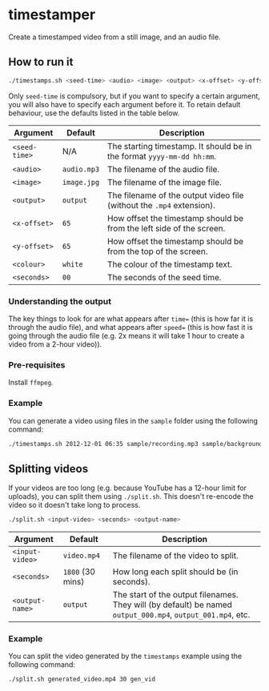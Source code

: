 # timestamper
Create a timestamped video from a still image, and an audio file.

## How to run it

```bash
./timestamps.sh <seed-time> <audio> <image> <output> <x-offset> <y-offset> <colour> <seconds>
```

Only `seed-time` is compulsory, but if you want to specify a certain argument, you will also have to specify each argument before it.
To retain default behaviour, use the defaults listed in the table below.

Argument           | Default     | Description 
-------------------|-------------|-------------
`<seed-time>`      | N/A         | The starting timestamp. It should be in the format `yyyy-mm-dd hh:mm`.
`<audio>`          | `audio.mp3` | The filename of the audio file.
`<image>`          |`image.jpg`  | The filename of the image file.
`<output>`         |`output`     | The filename of the output video file (without the `.mp4` extension).
`<x-offset>`       |`65`         | How offset the timestamp should be from the left side of the screen.
`<y-offset>`       |`65`         | How offset the timestamp should be from the top of the screen.
`<colour>`         |`white`      | The colour of the timestamp text.
`<seconds>`        |`00`         | The seconds of the seed time.

### Understanding the output

The key things to look for are what appears after `time=` (this is how far it is through the audio file), and what appears after `speed=` (this is how fast it is going through the audio file (e.g. 2x means it will take 1 hour to create a video from a 2-hour video)).

### Pre-requisites

Install `ffmpeg`.


### Example

You can generate a video using files in the `sample` folder using the following command:

```bash
./timestamps.sh 2012-12-01 06:35 sample/recording.mp3 sample/background.jpg generated_video 200 100 black 30
```

## Splitting videos

If your videos are too long (e.g. because YouTube has a 12-hour limit for uploads), you can split them using `./split.sh`. This doesn't re-encode the video so it doesn't take long to process.

```bash
./split.sh <input-video> <seconds> <output-name>
```

Argument           | Default     | Description 
-------------------|-------------|-------------
`<input-video>`    | `video.mp4` | The filename of the video to split.
`<seconds>`        | `1800` (30 mins) | How long each split should be (in seconds).
`<output-name>`    | `output`    | The start of the output filenames. They will (by default) be named `output_000.mp4`, `output_001.mp4`, etc.

### Example

You can split the video generated by the `timestamps` example using the following command:

```bash
./split.sh generated_video.mp4 30 gen_vid
```